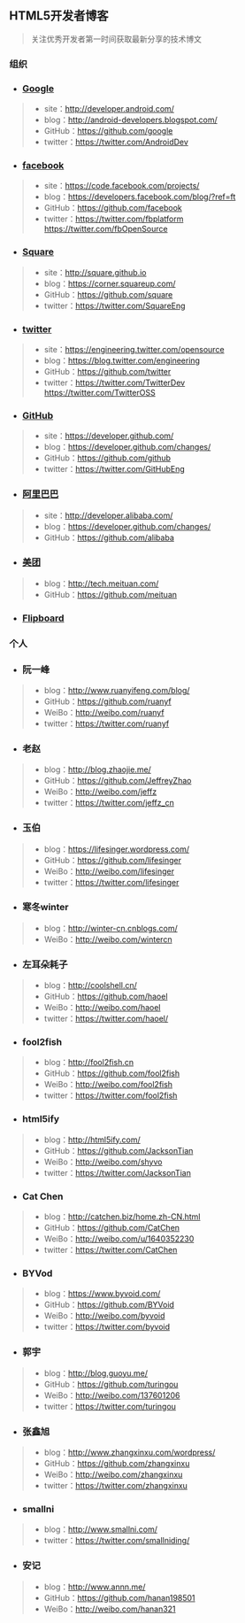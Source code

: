 ## HTML5开发者博客
> 关注优秀开发者第一时间获取最新分享的技术博文

### 组织

* ### [Google](https://developers.google.com/)
> * site：http://developer.android.com/
> * blog：http://android-developers.blogspot.com/
> * GitHub：https://github.com/google
> * twitter：https://twitter.com/AndroidDev

* ### [facebook](https://developers.facebook.com/)
> * site：https://code.facebook.com/projects/
> * blog：https://developers.facebook.com/blog/?ref=ft
> * GitHub：https://github.com/facebook
> * twitter：https://twitter.com/fbplatform    https://twitter.com/fbOpenSource

* ### [Square](http://square.github.io)
> * site：http://square.github.io
> * blog：https://corner.squareup.com/
> * GitHub：https://github.com/square
> * twitter：https://twitter.com/SquareEng  

* ### [twitter](https://dev.twitter.com/)
> * site：https://engineering.twitter.com/opensource
> * blog：https://blog.twitter.com/engineering
> * GitHub：https://github.com/twitter
> * twitter：https://twitter.com/TwitterDev
https://twitter.com/TwitterOSS

* ### [GitHub](https://developer.github.com/)
> * site：https://developer.github.com/
> * blog：https://developer.github.com/changes/
> * GitHub：https://github.com/github
> * twitter：https://twitter.com/GitHubEng

* ### [阿里巴巴](http://developer.alibaba.com/)
> * site：http://developer.alibaba.com/
> * blog：https://developer.github.com/changes/
> * GitHub：https://github.com/alibaba

* ### [美团](http://tech.meituan.com/)
> * blog：http://tech.meituan.com/
> * GitHub：https://github.com/meituan

* ### [Flipboard](https://github.com/Flipboard)

### 个人

* ### 阮一峰
> * blog：http://www.ruanyifeng.com/blog/
> * GitHub：https://github.com/ruanyf
> * WeiBo：http://weibo.com/ruanyf
> * twitter：https://twitter.com/ruanyf

* ### 老赵
> * blog：http://blog.zhaojie.me/
> * GitHub：https://github.com/JeffreyZhao
> * WeiBo：http://weibo.com/jeffz
> * twitter：https://twitter.com/jeffz_cn

* ### 玉伯
> * blog：https://lifesinger.wordpress.com/
> * GitHub：https://github.com/lifesinger
> * WeiBo：http://weibo.com/lifesinger
> * twitter：https://twitter.com/lifesinger

* ### 寒冬winter
> * blog：http://winter-cn.cnblogs.com/
> * WeiBo：http://weibo.com/wintercn

* ### 左耳朵耗子
> * blog：http://coolshell.cn/
> * GitHub：https://github.com/haoel
> * WeiBo：http://weibo.com/haoel
> * twitter：https://twitter.com/haoel/

* ### fool2fish
> * blog：http://fool2fish.cn
> * GitHub：https://github.com/fool2fish
> * WeiBo：http://weibo.com/fool2fish
> * twitter：https://twitter.com/fool2fish

* ### html5ify
> * blog：http://html5ify.com/
> * GitHub：https://github.com/JacksonTian
> * WeiBo：http://weibo.com/shyvo
> * twitter：https://twitter.com/JacksonTian

* ### Cat Chen
> * blog：http://catchen.biz/home.zh-CN.html
> * GitHub：https://github.com/CatChen
> * WeiBo：http://weibo.com/u/1640352230
> * twitter：https://twitter.com/CatChen

* ### BYVod
> * blog：https://www.byvoid.com/
> * GitHub：https://github.com/BYVoid
> * WeiBo：http://weibo.com/byvoid
> * twitter：https://twitter.com/byvoid

* ### 郭宇
> * blog：http://blog.guoyu.me/
> * GitHub：https://github.com/turingou
> * WeiBo：http://weibo.com/137601206
> * twitter：https://twitter.com/turingou

* ### 张鑫旭
> * blog：http://www.zhangxinxu.com/wordpress/
> * GitHub：https://github.com/zhangxinxu
> * WeiBo：http://weibo.com/zhangxinxu
> * twitter：https://twitter.com/zhangxinxu

* ### smallni
> * blog：http://www.smallni.com/
> * twitter：https://twitter.com/smallniding/

* ### 安记
> * blog：http://www.annn.me/
> * GitHub：https://github.com/hanan198501
> * WeiBo：http://weibo.com/hanan321
